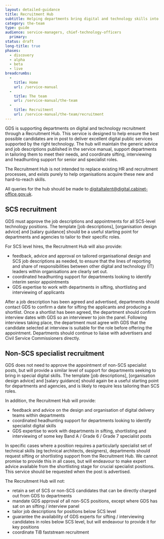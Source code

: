 ```yaml
---
layout: detailed-guidance
title: Recruitment Hub
subtitle: Helping departments bring digital and technology skills into government
category: the-team
type: guide
audience: service-managers, chief-technology-officers
  primary: 
status: draft
long-title: true
phases:
  - discovery
  - alpha
  - beta
  - live
breadcrumbs:
  -
    title: Home
    url: /service-manual
  -
    title: The team
    url: /service-manual/the-team
  -
    title: Recruitment
    url: /service-manual/the-team/recruitment
---
```


GDS is supporting departments on digital and technology recruitment through a Recruitment Hub. This service is designed to help ensure the best possible candidates are in post to deliver excellent digital public services supported by the right technology. The hub will maintain the generic advice and job descriptions published in the service manual, support departments in tailoring them to meet their needs, and coordinate sifting, interviewing and headhunting support for senior and specialist roles. 

The Recruitment Hub is not intended to replace existing HR and recruitment processes, and exists purely to help organisations acquire these new and hard-to-reach skills. 

All queries for the hub should be made to [digitaltalent@digital.cabinet-office.gov.uk](mailto:digitaltalent@digital.cabinet-office.gov.uk). 

## SCS recruitment

GDS must approve the job descriptions and appointments for all SCS-level technology positions. The template [job descriptions], [organisation design advice] and [salary guidance] should be a useful starting point for departments and agencies to tailor to their specific roles. 

For SCS level hires, the Recruitment Hub will also provide:

* feedback, advice and approval on tailored organisational design and SCS job descriptions as needed, to ensure that the lines of reporting and share of responsibilities between other digital and technology (IT) leaders within organisations are clearly set out.
* coordinated headhunting support for departments looking to identify interim senior appointments
* GDS expertise to work with departments in sifting, shortlisting and interviewing of applicants
 
After a job description has been agreed and advertised, departments should contact GDS to confirm a date for sifting the applicants and producing a shortlist. Once a shortlist has been agreed, the department should confirm interview dates with GDS so an interviewer to join the panel. Following interviews taking place, the department must agree with GDS that the candidate selected at interview is suitable for the role before offering the appointment. Departments should continue to liaise with advertisers and Civil Service Commissioners directly. 

## Non-SCS specialist recruitment

GDS does not need to approve the appointment of non-SCS specialist posts, but will provide a similar level of support for departments seeking to bring in special digital skills. The template [job descriptions], [organisation design advice] and [salary guidance] should again be a useful starting point for departments and agencies, and is likely to require less tailoring than SCS roles. 

In addition, the Recruitment Hub will provide:

* feedback and advice on the design and organisation of digital delivery teams within departments 
* coordinated headhunting support for departments looking to identify specialist digital skills
* GDS expertise to work with departments in sifting, shortlisting and interviewing of some key Band A / Grade 6 / Grade 7 specialist posts 

In specific cases where a position requires a particularly specialist set of technical skills (eg technical architects, designers), departments should request sifting or shortlisting support from the Recruitment Hub. We cannot promise to provide this in all cases, but will endeavour to make expert advice available from the shortlisting stage for crucial specialist positions. This service should be requested when the post is advertised.

The Recruitment Hub will not:

* retain a set of SCS or non-SCS candidates that can be directly charged out from GDS to departments
* mandate GDS approval of all non-SCS positions, except where GDS has sat on an sifting / interview panel
* tailor job descriptions for positions below SCS level
* guarantee the availability of GDS experts for sifting / interviewing candidates in roles below SCS level, but will endeavour to provide it for key positions
* coordinate TiB faststream recruitment 

